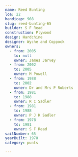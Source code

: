 ```yaml
---
name: Reed Bunting
loa: 22
handicap: 908
slug: reed-bunting-65
builder: S F Read
construction: Plywood
design: Hardchine
designer: Wyche and Coppock
owners:
  - from: 2005
    to: null
    owner: James Jarvey
  - from: 2002
    to: 2005
    owner: M Powell
  - from: 1988
    to: 2002
    owner: Dr and Mrs P Roberts
  - from: 1981
    to: 1988
    owner: R C Sadler
  - from: 1981
    to: 1988
    owner: P J K Sadler
  - from: 1978
    to: 1981
    owner: S F Read
sailNumber: 65
yearBuilt: 1978
category: punts

---
```


